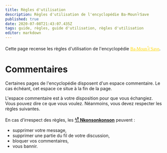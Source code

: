 ```yaml
---
title: Règles d'utilisation
description: Règles d'utilisation de l'encyclopédie Ba-Moun𓅝Save
published: true
date: 2020-07-08T21:43:07.435Z
tags: guide, règles, guide d'utilisation, règles d'utilisation
editor: markdown
---
```


Cette page recense les règles d'utilisation de l'encyclopédie <a href="https://save.ba-moun.com" style="font-family:'Yatra One', PT-Serif, serif;color: gold" >Ba-Moun𓅝Save</a>.

# Commentaires

Certaines pages de l'encyclopédie disposent d'un espace commentaire. Le cas échéant, cet espace ce situe à la fin de la page.

L'espace commentaire est à votre disposition pour que vous échangiez. Vous pouvez dire ce que vous voulez. Néanmoins, vous devez respecter les règles suivantes.

En cas d'irrespect des règles, les [**𓀰 Nkonsonkonson**](/fr/faq#les-clans) peuvent :

- supprimer votre message,
- supprimer une partie du fil de votre discussion,
- bloquer vos commentaires,
- vous bannir.